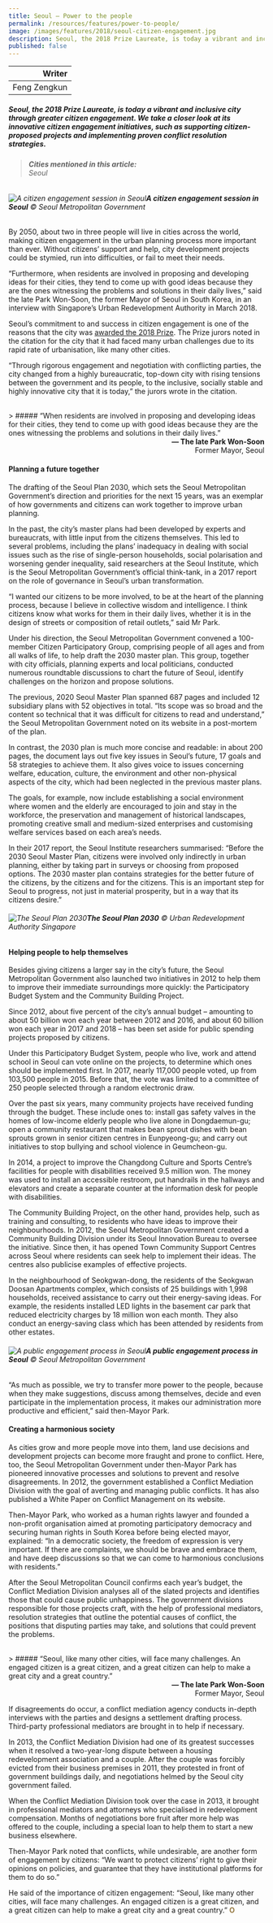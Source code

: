 ```yaml
---
title: Seoul – Power to the people
permalink: /resources/features/power-to-people/
image: /images/features/2018/seoul-citizen-engagement.jpg
description: Seoul, the 2018 Prize Laureate, is today a vibrant and inclusive city through greater citizen engagement. We take a closer look at its innovative citizen engagement initiatives, such as supporting citizen-proposed projects and implementing proven conflict resolution strategies. 
published: false
---
```


| Writer |
|---:|
| Feng Zengkun |

##### Seoul, the 2018 Prize Laureate, is today a vibrant and inclusive city through greater citizen engagement. We take a closer look at its innovative citizen engagement initiatives, such as supporting citizen-proposed projects and implementing proven conflict resolution strategies.

> ###### **Cities mentioned in this article:** <br> Seoul

###### ![A citizen engagement session in Seoul](/images/features/2018/seoul-citizen-engagement.jpg/)**A citizen engagement session in Seoul** © Seoul Metropolitan Government

By 2050, about two in three people will live in cities across the world, making citizen engagement in the urban planning process more important than ever. Without citizens’ support and help, city development projects could be stymied, run into difficulties, or fail to meet their needs.

“Furthermore, when residents are involved in proposing and developing ideas for their cities, they tend to come up with good ideas because they are the ones witnessing the problems and solutions in their daily lives,” said the late Park Won-Soon, the former Mayor of Seoul in South Korea, in an interview with Singapore’s Urban Redevelopment Authority in March 2018.

Seoul’s commitment to and success in citizen engagement is one of the reasons that the city was [awarded the 2018 Prize](/seoul/). The Prize jurors noted in the citation for the city that it had faced many urban challenges due to its rapid rate of urbanisation, like many other cities.

“Through rigorous engagement and negotiation with conflicting parties, the city changed from a highly bureaucratic, top-down city with rising tensions between the government and its people, to the inclusive, socially stable and highly innovative city that it is today,” the jurors wrote in the citation.

<br>
> ##### “When residents are involved in proposing and developing ideas for their cities, they tend to come up with good ideas because they are the ones witnessing the problems and solutions in their daily lives.”

<div align="right"><b>— The late Park Won-Soon</b><br> Former Mayor, Seoul </div>

#### **Planning a future together**

The drafting of the Seoul Plan 2030, which sets the Seoul Metropolitan Government’s direction and priorities for the next 15 years, was an exemplar of how governments and citizens can work together to improve urban planning.

In the past, the city’s master plans had been developed by experts and bureaucrats, with little input from the citizens themselves. This led to several problems, including the plans’ inadequacy in dealing with social issues such as the rise of single-person households, social polarisation and worsening gender inequality, said researchers at the Seoul Institute, which is the Seoul Metropolitan Government’s official think-tank, in a 2017 report on the role of governance in Seoul’s urban transformation.

“I wanted our citizens to be more involved, to be at the heart of the planning process, because I believe in collective wisdom and intelligence. I think citizens know what works for them in their daily lives, whether it is in the design of streets or composition of retail outlets,” said Mr Park.

Under his direction, the Seoul Metropolitan Government convened a 100-member Citizen Participatory Group, comprising people of all ages and from all walks of life, to help draft the 2030 master plan. This group, together with city officials, planning experts and local politicians, conducted numerous roundtable discussions to chart the future of Seoul, identify challenges on the horizon and propose solutions.

The previous, 2020 Seoul Master Plan spanned 687 pages and included 12 subsidiary plans with 52 objectives in total. “Its scope was so broad and the content so technical that it was difficult for citizens to read and understand,” the Seoul Metropolitan Government noted on its website in a post-mortem of the plan.

In contrast, the 2030 plan is much more concise and readable: in about 200 pages, the document lays out five key issues in Seoul’s future, 17 goals and 58 strategies to achieve them. It also gives voice to issues concerning welfare, education, culture, the environment and other non-physical aspects of the city, which had been neglected in the previous master plans.

The goals, for example, now include establishing a social environment where women and the elderly are encouraged to join and stay in the workforce, the preservation and management of historical landscapes, promoting creative small and medium-sized enterprises and customising welfare services based on each area’s needs.

In their 2017 report, the Seoul Institute researchers summarised: “Before the 2030 Seoul Master Plan, citizens were involved only indirectly in urban planning, either by taking part in surveys or choosing from proposed options. The 2030 master plan contains strategies for the better future of the citizens, by the citizens and for the citizens. This is an important step for Seoul to progress, not just in material prosperity, but in a way that its citizens desire.”

###### ![The Seoul Plan 2030](/images/features/2018/seoul-masterplan-2030.jpg/)**The Seoul Plan 2030** © Urban Redevelopment Authority Singapore

#### **Helping people to help themselves**

Besides giving citizens a larger say in the city’s future, the Seoul Metropolitan Government also launched two initiatives in 2012 to help them to improve their immediate surroundings more quickly: the Participatory Budget System and the Community Building Project.

Since 2012, about five percent of the city’s annual budget – amounting to about 50 billion won each year between 2012 and 2016, and about 60 billion won each year in 2017 and 2018 – has been set aside for public spending projects proposed by citizens.

Under this Participatory Budget System, people who live, work and attend school in Seoul can vote online on the projects, to determine which ones should be implemented first. In 2017, nearly 117,000 people voted, up from 103,500 people in 2015. Before that, the vote was limited to a committee of 250 people selected through a random electronic draw.

Over the past six years, many community projects have received funding through the budget. These include ones to: install gas safety valves in the homes of low-income elderly people who live alone in Dongdaemun-gu; open a community restaurant that makes bean sprout dishes with bean sprouts grown in senior citizen centres in Eunpyeong-gu; and carry out initiatives to stop bullying and school violence in Geumcheon-gu.

In 2014, a project to improve the Changdong Culture and Sports Centre’s facilities for people with disabilities received 9.5 million won. The money was used to install an accessible restroom, put handrails in the hallways and elevators and create a separate counter at the information desk for people with disabilities.

The Community Building Project, on the other hand, provides help, such as training and consulting, to residents who have ideas to improve their neighbourhoods. In 2012, the Seoul Metropolitan Government created a Community Building Division under its Seoul Innovation Bureau to oversee the initiative. Since then, it has opened Town Community Support Centres across Seoul where residents can seek help to implement their ideas. The centres also publicise examples of effective projects.

In the neighbourhood of Seokgwan-dong, the residents of the Seokgwan Doosan Apartments complex, which consists of 25 buildings with 1,998 households, received assistance to carry out their energy-saving ideas. For example, the residents installed LED lights in the basement car park that reduced electricity charges by 18 million won each month. They also conduct an energy-saving class which has been attended by residents from other estates.

###### ![A public engagement process in Seoul](/images/features/2018/seoul-public-engagement.jpg/)**A public engagement process in Seoul** © Seoul Metropolitan Government

“As much as possible, we try to transfer more power to the people, because when they make suggestions, discuss among themselves, decide and even participate in the implementation process, it makes our administration more productive and efficient,” said then-Mayor Park.

#### **Creating a harmonious society**

As cities grow and more people move into them, land use decisions and development projects can become more fraught and prone to conflict. Here, too, the Seoul Metropolitan Government under then-Mayor Park has pioneered innovative processes and solutions to prevent and resolve disagreements. In 2012, the government established a Conflict Mediation Division with the goal of averting and managing public conflicts. It has also published a White Paper on Conflict Management on its website.

Then-Mayor Park, who worked as a human rights lawyer and founded a non-profit organisation aimed at promoting participatory democracy and securing human rights in South Korea before being elected mayor, explained: “In a democratic society, the freedom of expression is very important. If there are complaints, we should be brave and embrace them, and have deep discussions so that we can come to harmonious conclusions with residents.”

After the Seoul Metropolitan Council confirms each year’s budget, the Conflict Mediation Division analyses all of the slated projects and identifies those that could cause public unhappiness. The government divisions responsible for those projects craft, with the help of professional mediators, resolution strategies that outline the potential causes of conflict, the positions that disputing parties may take, and solutions that could prevent the problems.

<br>
> ##### “Seoul, like many other cities, will face many challenges. An engaged citizen is a great citizen, and a great citizen can help to make a great city and a great country.”

<div align="right"><b>— The late Park Won-Soon</b><br> Former Mayor, Seoul </div>

If disagreements do occur, a conflict mediation agency conducts in-depth interviews with the parties and designs a settlement drafting process. Third-party professional mediators are brought in to help if necessary.

In 2013, the Conflict Mediation Division had one of its greatest successes when it resolved a two-year-long dispute between a housing redevelopment association and a couple. After the couple was forcibly evicted from their business premises in 2011, they protested in front of government buildings daily, and negotiations helmed by the Seoul city government failed.

When the Conflict Mediation Division took over the case in 2013, it brought in professional mediators and attorneys who specialised in redevelopment compensation. Months of negotiations bore fruit after more help was offered to the couple, including a special loan to help them to start a new business elsewhere.

Then-Mayor Park noted that conflicts, while undesirable, are another form of engagement by citizens: “We want to protect citizens’ right to give their opinions on policies, and guarantee that they have institutional platforms for them to do so.”

He said of the importance of citizen engagement: “Seoul, like many other cities, will face many challenges. An engaged citizen is a great citizen, and a great citizen can help to make a great city and a great country.” **<font color="#967942">O</font>**
